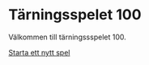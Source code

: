 Tärningsspelet 100
====================

Välkommen till tärningssspelet 100.

[Starta ett nytt spel](100/init)
